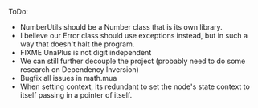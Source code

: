 ToDo:
- NumberUtils should be a Number class that is its own library.
- I believe our Error class should use exceptions instead, but in such a way that doesn't halt the program.
- FIXME UnaPlus is not digit independent
- We can still further decouple the project (probably need to do some research on Dependency Inversion)
- Bugfix all issues in math.mua
- When setting context, its redundant to set the node's state context to itself passing in a pointer of itself.
